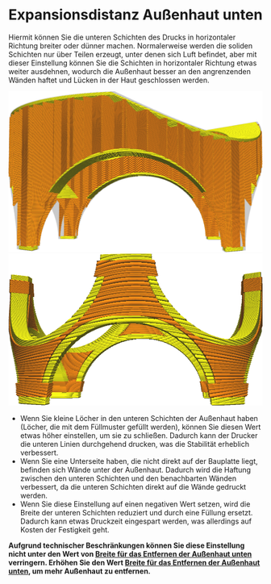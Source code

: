 Expansionsdistanz Außenhaut unten
====
Hiermit können Sie die unteren Schichten des Drucks in horizontaler Richtung breiter oder dünner machen. Normalerweise werden die soliden Schichten nur über Teilen erzeugt, unter denen sich Luft befindet, aber mit dieser Einstellung können Sie die Schichten in horizontaler Richtung etwas weiter ausdehnen, wodurch die Außenhaut besser an den angrenzenden Wänden haftet und Lücken in der Haut geschlossen werden.

![Wie eine Außenhaut (die gelben Teile) normalerweise aussieht](../images/expand_skins_expand_distance_original.png)
![Außenhaut um 1mm erweitert](../images/expand_skins_expand_distance_1mm.png)

* Wenn Sie kleine Löcher in den unteren Schichten der Außenhaut haben (Löcher, die mit dem Füllmuster gefüllt werden), können Sie diesen Wert etwas höher einstellen, um sie zu schließen. Dadurch kann der Drucker die unteren Linien durchgehend drucken, was die Stabilität erheblich verbessert.
* Wenn Sie eine Unterseite haben, die nicht direkt auf der Bauplatte liegt, befinden sich Wände unter der Außenhaut. Dadurch wird die Haftung zwischen den unteren Schichten und den benachbarten Wänden verbessert, da die unteren Schichten direkt auf die Wände gedruckt werden.
* Wenn Sie diese Einstellung auf einen negativen Wert setzen, wird die Breite der unteren Schichten reduziert und durch eine Füllung ersetzt. Dadurch kann etwas Druckzeit eingespart werden, was allerdings auf Kosten der Festigkeit geht.

**Aufgrund technischer Beschränkungen können Sie diese Einstellung nicht unter den Wert von [Breite für das Entfernen der Außenhaut unten](bottom_skin_preshrink.md) verringern. Erhöhen Sie den Wert [Breite für das Entfernen der Außenhaut unten](bottom_skin_preshrink.md), um mehr Außenhaut zu entfernen.**